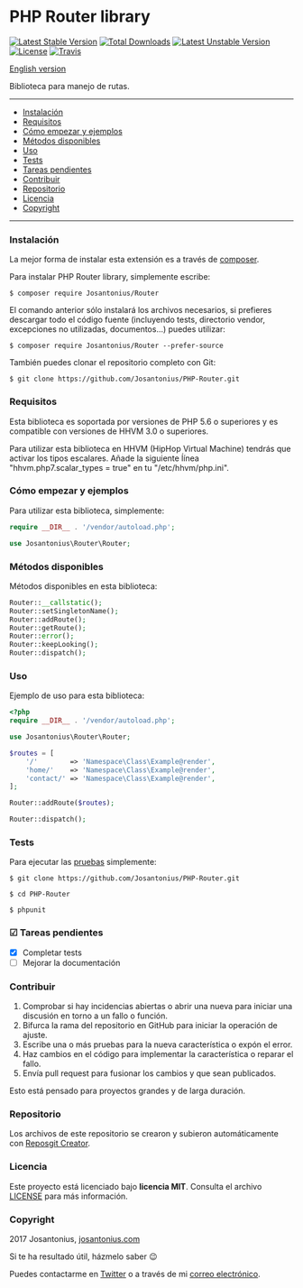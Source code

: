 # PHP Router library

[![Latest Stable Version](https://poser.pugx.org/josantonius/router/v/stable)](https://packagist.org/packages/josantonius/router) [![Total Downloads](https://poser.pugx.org/josantonius/router/downloads)](https://packagist.org/packages/josantonius/router) [![Latest Unstable Version](https://poser.pugx.org/josantonius/router/v/unstable)](https://packagist.org/packages/josantonius/router) [![License](https://poser.pugx.org/josantonius/router/license)](https://packagist.org/packages/josantonius/router) [![Travis](https://travis-ci.org/Josantonius/PHP-Router.svg)](https://travis-ci.org/Josantonius/PHP-Router)

[English version](README.md)

Biblioteca para manejo de rutas.

---

- [Instalación](#instalación)
- [Requisitos](#requisitos)
- [Cómo empezar y ejemplos](#cómo-empezar-y-ejemplos)
- [Métodos disponibles](#métodos-disponibles)
- [Uso](#uso)
- [Tests](#tests)
- [Tareas pendientes](#-tareas-pendientes)
- [Contribuir](#contribuir)
- [Repositorio](#repositorio)
- [Licencia](#licencia)
- [Copyright](#copyright)

---

### Instalación 

La mejor forma de instalar esta extensión es a través de [composer](http://getcomposer.org/download/).

Para instalar PHP Router library, simplemente escribe:

    $ composer require Josantonius/Router

El comando anterior sólo instalará los archivos necesarios, si prefieres descargar todo el código fuente (incluyendo tests, directorio vendor, excepciones no utilizadas, documentos...) puedes utilizar:

    $ composer require Josantonius/Router --prefer-source

También puedes clonar el repositorio completo con Git:

	$ git clone https://github.com/Josantonius/PHP-Router.git

### Requisitos

Esta biblioteca es soportada por versiones de PHP 5.6 o superiores y es compatible con versiones de HHVM 3.0 o superiores.

Para utilizar esta biblioteca en HHVM (HipHop Virtual Machine) tendrás que activar los tipos escalares. Añade la siguiente ĺínea "hhvm.php7.scalar_types = true" en tu "/etc/hhvm/php.ini".

### Cómo empezar y ejemplos

Para utilizar esta biblioteca, simplemente:

```php
require __DIR__ . '/vendor/autoload.php';

use Josantonius\Router\Router;
```
### Métodos disponibles

Métodos disponibles en esta biblioteca:

```php
Router::__callstatic();
Router::setSingletonName();
Router::addRoute();
Router::getRoute();
Router::error();
Router::keepLooking();
Router::dispatch();
```
### Uso

Ejemplo de uso para esta biblioteca:

```php
<?php
require __DIR__ . '/vendor/autoload.php';

use Josantonius\Router\Router;

$routes = [
    '/'        => 'Namespace\Class\Example@render',
    'home/'    => 'Namespace\Class\Example@render',
    'contact/' => 'Namespace\Class\Example@render',
];

Router::addRoute($routes);

Router::dispatch();
```

### Tests 

Para ejecutar las [pruebas](tests/Router/Test) simplemente:

    $ git clone https://github.com/Josantonius/PHP-Router.git
    
    $ cd PHP-Router

    $ phpunit

### ☑ Tareas pendientes

- [x] Completar tests
- [ ] Mejorar la documentación

### Contribuir

1. Comprobar si hay incidencias abiertas o abrir una nueva para iniciar una discusión en torno a un fallo o función.
1. Bifurca la rama del repositorio en GitHub para iniciar la operación de ajuste.
1. Escribe una o más pruebas para la nueva característica o expón el error.
1. Haz cambios en el código para implementar la característica o reparar el fallo.
1. Envía pull request para fusionar los cambios y que sean publicados.

Esto está pensado para proyectos grandes y de larga duración.

### Repositorio

Los archivos de este repositorio se crearon y subieron automáticamente con [Reposgit Creator](https://github.com/Josantonius/BASH-Reposgit).

### Licencia

Este proyecto está licenciado bajo **licencia MIT**. Consulta el archivo [LICENSE](LICENSE) para más información.

### Copyright

2017 Josantonius, [josantonius.com](https://josantonius.com/)

Si te ha resultado útil, házmelo saber :wink:

Puedes contactarme en [Twitter](https://twitter.com/Josantonius) o a través de mi [correo electrónico](mailto:hello@josantonius.com).